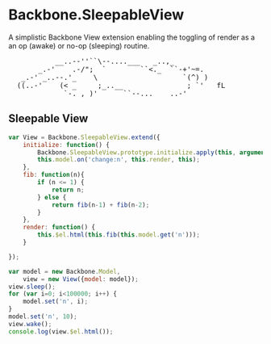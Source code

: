 Backbone.SleepableView
=========

A simplistic Backbone View extension enabling the toggling of render as a an op (awake) or no-op (sleeping) routine.
<pre>
           __..--''``\--....___   _..,_
       _.-'    .-/";  `        ``&lt;._  ``-+'~=.
   _.-' _..--.'_    \                    `(^) )
  ((..-'    (&lt; _     ;_..__               ; `'   fL
             `-._,_)'      ``--...____..-'
</pre>

Sleepable View
--------------

``` js
var View = Backbone.SleepableView.extend({
    initialize: function() {
        Backbone.SleepableView.prototype.initialize.apply(this, arguments);
        this.model.on('change:n', this.render, this);
    },
    fib: function(n){
        if (n <= 1) {
            return n;
        } else {
            return fib(n-1) + fib(n-2);
        }
    },
    render: function() {
        this.$el.html(this.fib(this.model.get('n')));
    }

});

var model = new Backbone.Model,
    view = new View({model: model});
view.sleep();
for (var i=0; i<100000; i++) {
    model.set('n', i);
}
model.set('n', 10);
view.wake();
console.log(view.$el.html());
```
